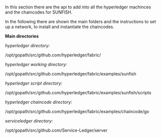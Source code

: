 In this section there are the api to add into all the hyperledger machinces and the chaincodes for SUNFISH.

In the following there are shown the main folders and the instructions to set up a network, to install and instantiate the chaincodes. 

**Main directories**

*hyperledger directory:*

/opt/gopath/src/github.com/hyperledger/fabric/

*hyperledger working directory:*

/opt/gopath/src/github.com/hyperledger/fabric/examples/sunfish

*hyperledger script directory:*

/opt/gopath/src/github.com/hyperledger/fabric/examples/sunfish/scripts

*hyperledger chaincode directory:*

/opt/gopath/src/github.com/hyperledger/fabric/examples/chaincode/go

*serviceledger directory:*

/opt/gopath/src/github.com/Service-Ledger/server
